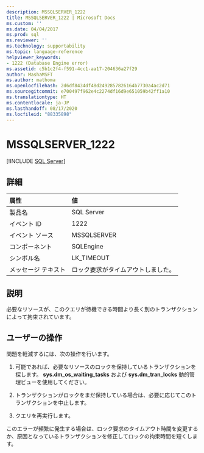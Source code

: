 ```yaml
---
description: MSSQLSERVER_1222
title: MSSQLSERVER_1222 | Microsoft Docs
ms.custom: ''
ms.date: 04/04/2017
ms.prod: sql
ms.reviewer: ''
ms.technology: supportability
ms.topic: language-reference
helpviewer_keywords:
- 1222 (Database Engine error)
ms.assetid: c5b1c2f4-f591-4cc1-aa17-204636a27f29
author: MashaMSFT
ms.author: mathoma
ms.openlocfilehash: 2d6df8434df48d2492857826164b7730a4ac2d71
ms.sourcegitcommit: e700497f962e4c2274df16d9e651059b42ff1a10
ms.translationtype: HT
ms.contentlocale: ja-JP
ms.lasthandoff: 08/17/2020
ms.locfileid: "88335898"
---
```

# <a name="mssqlserver_1222"></a>MSSQLSERVER_1222
 [!INCLUDE [SQL Server](../../includes/applies-to-version/sqlserver.md)]
  
## <a name="details"></a>詳細  
  
| 属性 | 値 |  
| :-------- | :---- |  
|製品名|SQL Server|  
|イベント ID|1222|  
|イベント ソース|MSSQLSERVER|  
|コンポーネント|SQLEngine|  
|シンボル名|LK_TIMEOUT|  
|メッセージ テキスト|ロック要求がタイムアウトしました。|  
  
## <a name="explanation"></a>説明  
必要なリソースが、このクエリが待機できる時間より長く別のトランザクションによって拘束されています。  
  
## <a name="user-action"></a>ユーザーの操作  
問題を軽減するには、次の操作を行います。  
  
1.  可能であれば、必要なリソースのロックを保持しているトランザクションを探します。 **sys.dm_os_waiting_tasks** および **sys.dm_tran_locks** 動的管理ビューを使用してください。  
  
2.  トランザクションがロックをまだ保持している場合は、必要に応じてこのトランザクションを中止します。  
  
3.  クエリを再実行します。  

このエラーが頻繁に発生する場合は、ロック要求のタイムアウト時間を変更するか、原因となっているトランザクションを修正してロックの拘束時間を短くします。  
  
